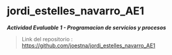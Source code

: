 # jordi_estelles_navarro_AE1

***Actividad Evaluable 1 - Programacion de servicios y procesos***


> Link del repositorio : https://github.com/joestna/jordi_estelles_navarro_AE1
